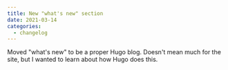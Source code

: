 ```yaml
---
title: New "what's new" section
date: 2021-03-14
categories:
  - changelog
---
```


Moved "what's new" to be a proper Hugo blog. Doesn't mean much for the site, but I wanted to learn about how Hugo does this.
<!--more-->